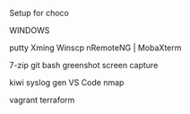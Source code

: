 Setup for choco

WINDOWS

putty
Xming
Winscp
nRemoteNG |  MobaXterm

7-zip
git bash
greenshot screen capture

kiwi syslog gen
VS Code
nmap

vagrant
terraform
